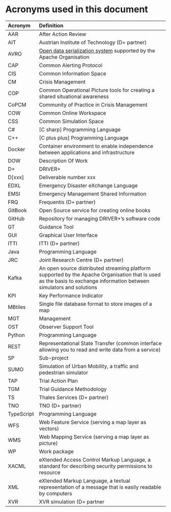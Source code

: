 # Acronyms used in this document

| Acronym | Definition |
| :--- | :--- |
| AAR | After Action Review |
| AIT | Austrian Institute of Technology \(D+ partner\) |
| AVRO | [Open data serialization system](https://avro.apache.org/) supported by the Apache Organisation |
| CAP | Common Alerting Protocol |
| CIS | Common Information Space |
| CM | Crisis Management |
| COP | Common Operational Picture tools for creating a shared situational awareness |
| CoPCM | Community of Practice in Crisis Management |
| COW | Common Online Workspace |
| CSS | Common Simulation Space |
| C\# | \[C sharp\] Programming Language |
| C++ | \[C plus plus\] Programming Language |
| Docker | Container environment to enable independence between applications and infrastructure |
| DOW | Description Of Work |
| D+ | DRIVER+ |
| D\[xxx\] | Deliverable number xxx |
| EDXL | Emergency Disaster eXchange Language |
| EMSI | Emergency Management Shared Information |
| FRQ | Frequentis \(D+ partner\) |
| GitBook | Open Source service for creating online books |
| GitHub | Repository for managing DRIVER+’s software code |
| GT | Guidance Tool |
| GUI | Graphical User Interface |
| ITTI | ITTI \(D+ partner\) |
| Java | Programming Language |
| JRC | Joint Research Centre \(D+ partner\) |
| Kafka | An open source distributed streaming platform supported by the Apache Organisation that is used as the basis to exchange information between simulators and solutions |
| KPI | Key Performance Indicator |
| MBtiles | Single file database format to store images of a map |
| MGT | Management |
| OST | Observer Support Tool |
| Python | Programming Language |
| REST | Representational State Transfer \(common interface allowing you to read and write data from a service\) |
| SP | Sub-project |
| SUMO | Simulation of Urban Mobility, a traffic and pedestrian simulator |
| TAP | Trial Action Plan |
| TGM | Trial Guidance Methodology |
| TS | Thales Services \(D+ partner\) |
| TNO | TNO \(D+ partner\) |
| TypeScript | Programming Language |
| WFS | Web Feature Service \(serving a map layer as vectors\) |
| WMS | Web Mapping Service \(serving a map layer as picture\) |
| WP | Work package |
| XACML | eXtended Access Control Markup Language, a standard for describing security permissions to resource |
| XML | eXtended Markup Language, a textual representation of a message that is easily readable by computers |
| XVR | XVR simulation \(D+ partner |



